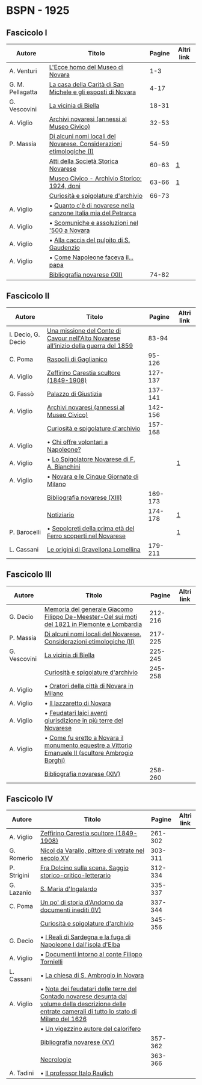 # BSPN - 1925

## Fascicolo I

| Autore           | Titolo                                                                                                                   | Pagine | Altri link                                             |
|------------------|--------------------------------------------------------------------------------------------------------------------------|--------|--------------------------------------------------------|
| A. Venturi       | [L'Ecce homo del Museo di Novara](https://en.calameo.com/read/00726073534d72dc69f19)                                     | 1-3    |                                                        |
| G. M. Pellagatta | [La casa della Carità di San Michele e gli esposti di Novara](https://en.calameo.com/read/00726073534d72dc69f19)         | 4-17   |                                                        |
| G. Vescovini     | [La vicinia di Biella](https://en.calameo.com/read/00726073534d72dc69f19)                                                | 18-31  |                                                        |
| A. Viglio        | [Archivi novaresi (annessi al Museo Civico)](https://en.calameo.com/read/00726073534d72dc69f19)                          | 32-53  |                                                        |
| P. Massia        | [Di alcuni nomi locali del Novarese. Considerazioni etimologiche (I)](https://en.calameo.com/read/00726073534d72dc69f19) | 54-59  |                                                        |
|                  | [Atti della Società Storica Novarese](http://www.ssno.it/BSPNo/bspn_not25.html#251a)                                     | 60-63  | [1](https://en.calameo.com/read/00726073534d72dc69f19) |
|                  | [Museo Civico - Archivio Storico: 1924, doni](http://www.ssno.it/BSPNo/bspn_not25.html#251b)                             | 63-66  | [1](https://en.calameo.com/read/00726073534d72dc69f19) |
|                  | [Curiosità e spigolature d'archivio](https://en.calameo.com/read/00726073534d72dc69f19)                                  | 66-73  |                                                        |
| A. Viglio        | • [Quanto c'è di novarese nella canzone Italia mia del Petrarca](https://en.calameo.com/read/00726073534d72dc69f19)      |        |                                                        |
| A. Viglio        | • [Scomuniche e assoluzioni nel '500 a Novara](https://en.calameo.com/read/00726073534d72dc69f19)                        |        |                                                        |
| A. Viglio        | • [Alla caccia del pulpito di S. Gaudenzio](https://en.calameo.com/read/00726073534d72dc69f19)                           |        |                                                        |
| A. Viglio        | • [Come Napoleone faceva il... papa](https://en.calameo.com/read/00726073534d72dc69f19)                                  |        |                                                        |
|                  | [Bibliografia novarese (XII)](https://en.calameo.com/read/00726073534d72dc69f19)                                         | 74-82  |                                                        |

## Fascicolo II

| Autore             | Titolo                                                                                                                                    | Pagine  | Altri link                                             |
|--------------------|-------------------------------------------------------------------------------------------------------------------------------------------|---------|--------------------------------------------------------|
| I. Decio, G. Decio | [Una missione del Conte di Cavour nell'Alto Novarese all'inizio della guerra del 1859](https://en.calameo.com/read/0072607353b052b32515a) | 83-94   |                                                        |
| C. Poma            | [Raspolli di Gaglianico](https://en.calameo.com/read/0072607353b052b32515a)                                                               | 95-126  |                                                        |
| A. Viglio          | [Zeffirino Carestia scultore (1849-1908)](https://en.calameo.com/read/0072607353b052b32515a)                                              | 127-137 |                                                        |
| G. Fassò           | [Palazzo di Giustizia](https://en.calameo.com/read/0072607353b052b32515a)                                                                 | 137-141 |                                                        |
| A. Viglio          | [Archivi novaresi (annessi al Museo Civico)](https://en.calameo.com/read/0072607353b052b32515a)                                           | 142-156 |                                                        |
|                    | [Curiosità e spigolature d'archivio](https://en.calameo.com/read/0072607353b052b32515a)                                                   | 157-168 |                                                        |
| A. Viglio          | • [Chi offre volontari a Napoleone?](https://en.calameo.com/read/0072607353b052b32515a)                                                   |         |                                                        |
| A. Viglio          | • [Lo Spigolatore Novarese di F. A. Bianchini](http://www.ssno.it/BSPNo/1925_Viglio_Bianchini.pdf)                                        |         | [1](https://en.calameo.com/read/0072607353b052b32515a) |
| A. Viglio          | • [Novara e le Cinque Giornate di Milano](https://en.calameo.com/read/0072607353b052b32515a)                                              |         |                                                        |
|                    | [Bibliografia novarese (XIII)](https://en.calameo.com/read/0072607353b052b32515a)                                                         | 169-173 |                                                        |
|                    | [Notiziario](http://www.ssno.it/BSPNo/bspn_not25.html#252)                                                                                | 174-178 | [1](https://en.calameo.com/read/0072607353b052b32515a) |
| P. Barocelli       | • [Sepolcreti della prima età del Ferro scoperti nel Novarese](http://www.ssno.it/BSPNo/bspn_not25.html#sepo)                             |         | [1](https://en.calameo.com/read/0072607353b052b32515a) |
| L. Cassani         | [Le origini di Gravellona Lomellina](https://en.calameo.com/read/0072607352d044abf1d69)                                                   | 179-211 |                                                        |

## Fascicolo III

| Autore       | Titolo                                                                                                                                                 | Pagine  | Altri link |
|--------------|--------------------------------------------------------------------------------------------------------------------------------------------------------|---------|------------|
| G. Decio     | [Memoria del generale Giacomo Filippo De-Meester-Oel sui moti del 1821 in Piemonte e Lombardia](https://en.calameo.com/read/0072607352d044abf1d69)     | 212-216 |            |
| P. Massia    | [Di alcuni nomi locali del Novarese. Considerazioni etimologiche (II)](https://en.calameo.com/read/0072607352d044abf1d69)                              | 217-225 |            |
| G. Vescovini | [La vicinia di Biella](https://en.calameo.com/read/0072607352d044abf1d69)                                                                              | 225-245 |            |
|              | [Curiosità e spigolature d'archivio](https://en.calameo.com/read/0072607352d044abf1d69)                                                                | 245-258 |            |
| A. Viglio    | • [Oratori della città di Novara in Milano](https://en.calameo.com/read/0072607352d044abf1d69)                                                         |         |            |
| A. Viglio    | • [Il lazzaretto di Novara](https://en.calameo.com/read/0072607352d044abf1d69)                                                                         |         |            |
| A. Viglio    | • [Feudatari laici aventi giurisdizione in più terre del Novarese](https://en.calameo.com/read/0072607352d044abf1d69)                                  |         |            |
| A. Viglio    | • [Come fu eretto a Novara il monumento equestre a Vittorio Emanuele II (scultore Ambrogio Borghi)](https://en.calameo.com/read/0072607352d044abf1d69) |         |            |
|              | [Bibliografia novarese (XIV)](https://en.calameo.com/read/0072607352d044abf1d69)                                                                       | 258-260 |            |

## Fascicolo IV

| Autore      | Titolo                                                                                                                                                                                                      | Pagine  | Altri link |
|-------------|-------------------------------------------------------------------------------------------------------------------------------------------------------------------------------------------------------------|---------|------------|
| A. Viglio   | [Zeffirino Carestia scultore (1849-1908)](https://en.calameo.com/read/0072607351b065b27db7d)                                                                                                                | 261-302 |            |
| G. Romerio  | [Nicol da Varallo, pittore di vetrate nel secolo XV](https://en.calameo.com/read/0072607351b065b27db7d)                                                                                                     | 303-311 |            |
| P. Strigini | [Fra Dolcino sulla scena. Saggio storico-critico-letterario](https://en.calameo.com/read/0072607351b065b27db7d)                                                                                             | 312-334 |            |
| G. Lazanio  | [S. Maria d'Ingalardo](https://en.calameo.com/read/0072607351b065b27db7d)                                                                                                                                   | 335-337 |            |
| C. Poma     | [Un po' di storia d'Andorno da documenti inediti (IV)](https://en.calameo.com/read/0072607351b065b27db7d)                                                                                                   | 337-344 |            |
|             | [Curiosità e spigolature d'archivio](https://en.calameo.com/read/0072607351b065b27db7d)                                                                                                                     | 345-356 |            |
| G. Decio    | • [I Reali di Sardegna e la fuga di Napoleone I dall'isola d'Elba](https://en.calameo.com/read/0072607351b065b27db7d)                                                                                       |         |            |
| A. Viglio   | • [Documenti intorno al conte Filippo Tornielli](https://en.calameo.com/read/0072607351b065b27db7d)                                                                                                         |         |            |
| L. Cassani  | • [La chiesa di S. Ambrogio in Novara](https://en.calameo.com/read/0072607351b065b27db7d)                                                                                                                   |         |            |
| A. Viglio   | • [Nota dei feudatari delle terre del Contado novarese desunta dal volume della descrizione delle entrate camerali di tutto lo stato di Milano del 1626](https://en.calameo.com/read/0072607351b065b27db7d) |         |            |
|             | • [Un vigezzino autore del calorifero](https://en.calameo.com/read/0072607351b065b27db7d)                                                                                                                   |         |            |
|             | [Bibliografia novarese (XV)](https://en.calameo.com/read/0072607351b065b27db7d)                                                                                                                             | 357-362 |            |
|             | [Necrologie](https://en.calameo.com/read/0072607351b065b27db7d)                                                                                                                                             | 363-366 |            |
| A. Tadini   | • [Il professor Italo Raulich](https://en.calameo.com/read/0072607351b065b27db7d)                                                                                                                           |         |            |
